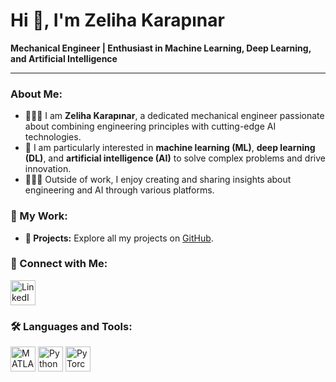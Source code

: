 # Hi 👋, I'm Zeliha Karapınar  

**Mechanical Engineer | Enthusiast in Machine Learning, Deep Learning, and Artificial Intelligence**  

---

### About Me:
- 👩🏻‍🔧 I am **Zeliha Karapınar**, a dedicated mechanical engineer passionate about combining engineering principles with cutting-edge AI technologies.
- 🤖 I am particularly interested in **machine learning (ML)**, **deep learning (DL)**, and **artificial intelligence (AI)** to solve complex problems and drive innovation.
- 👩🏻‍💻 Outside of work, I enjoy creating and sharing insights about engineering and AI through various platforms.



### 📂 My Work:
- **📂 Projects:** Explore all my projects on [GitHub](https://github.com/zelihakarapinar).

### 💼 Connect with Me:
<p align="left">
  <a href="https://www.linkedin.com/in/zeliha-h-karap%C4%B1nar-29434a198/" target="_blank">
    <img src="https://upload.wikimedia.org/wikipedia/commons/e/e9/Linkedin_icon.svg" alt="LinkedIn" width="40" height="40"/>
  </a>
</p>


### 🛠️ Languages and Tools:
<p align="left">
  <img src="https://upload.wikimedia.org/wikipedia/commons/2/21/Matlab_Logo.png" alt="MATLAB" width="40" height="40"/>
  <img src="https://upload.wikimedia.org/wikipedia/commons/c/c3/Python-logo-notext.svg" alt="Python" width="40" height="40"/>
  <img src="https://upload.wikimedia.org/wikipedia/commons/1/10/PyTorch_logo_icon.svg" alt="PyTorch" width="40" height="40"/>
</p>



